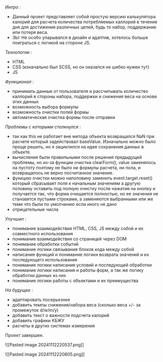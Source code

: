 *Интро :*
- Данный проект представляет собой простую версию калькулятора калорий для расчета количества потребляемых каллорий в течение дня для достижения различных целей, будь то набор, поддержание или потеря веса.
- ЗЫ: Не особо упарывался в дизайн и адаптив, хотелось больше поиграться с логикой на стороне JS.

*Технологии* :
- HTML
- CSS (изначально был SCSS, но он оказался не шибко нужен тут)
- JS

*Функционал :*
- принимать данные от пользователя и рассчитывать количество каллорий в стороны набора, поддержки и снижения веса на основе этих данных
- возможность выбора формулы
- возможность очистки полей формы
- автоматическая очистка формы после отправки

*Проблемы с которыми столкнулся :*
- так как this не работает вне метода объекта возвращался NaN при расчете который задействовал baseValue. Изначально можно было проще решить, но я зациклился на идее сохранения данных в объекте.
- вычисления были правильными после решения предыдущей проблемы, но из-за функции очистки clearForm(), value заменялось на пустоту поэтому не было ни формулы расчета, ни пола, и возвращалось не верно посчитанное значение.
- функцию очистки можно наполовину заменить event.target.reset() который сбрасывает поля к начальным значениям а другую половину оставить под полную очистку после нажатия на кнопку и получается так, что форма очищается полностью, но ее значения не становятся пустыми строками, а заменяются выбранными или же теми что были по умолчанию если иного не дано
- отрицательные числа

*Улучшил :*
- понимание взаимодействия HTML, CSS, JS между собой и их совместного использования
- понимание взаимодействия со страницей через DOM
- понимание обработки событий
- понимание логики связывания блоков кода между собой
- написание функций и понимание логики возврата значений и их последующего использования
- понимание логики написания условий и последующей обработки
- понимание логики написания и работы форм, а так же логику обработки данных из них
- понимание логики работы с объектами и их преимущества

*На будущее :*
- адаптировать посерьезнее
- добавить темпы снижения/набора веса (сколько веса +/- за промежуток d/w/m/y)
- добавить текст о важности подсчета калорий
- добавить графики КБЖУ
- расчеты в других системах измерения

Проект завершен.

![[Pasted image 20241112220537.png]]

![[Pasted image 20241112220605.png]]

